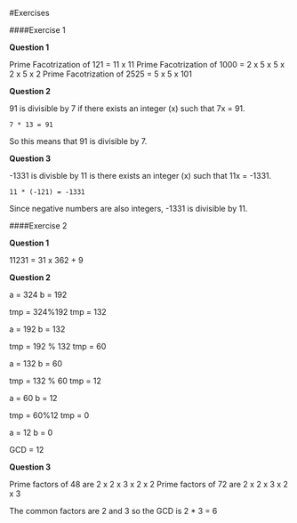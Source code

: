 #Exercises

####Exercise 1

**Question 1**

Prime Facotrization of 121 = 11 x 11
Prime Facotrization of 1000 = 2 x 5 x 5 x 2 x 5 x 2
Prime Facotrization of 2525 = 5 x 5 x 101

**Question 2**

91 is divisible by 7 if there exists an integer (x) such that 7x = 91. 

	7 * 13 = 91 
So this means that 91 is divisible by 7. 

**Question 3**

-1331 is divisble by 11 is there exists an integer (x) such that 11x = -1331.

	11 * (-121) = -1331

Since negative numbers are also integers, -1331 is divisible by 11.

####Exercise 2

**Question 1**

11231 = 31 x 362 + 9

**Question 2**

a = 324 b = 192

tmp = 324%192
tmp = 132

a = 192 b = 132

tmp = 192 % 132
tmp = 60

a = 132 b = 60

tmp = 132 % 60
tmp = 12

a = 60 b = 12

tmp = 60%12
tmp = 0

a = 12 b = 0

GCD = 12

**Question 3**

Prime factors of 48 are 2 x 2 x 3 x 2 x 2
Prime factors of 72 are 2 x 2 x 3 x 2 x 3

The common factors are 2 and 3 so the GCD is 2 * 3 = 6